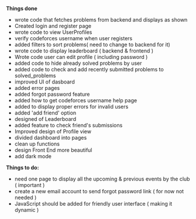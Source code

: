 **Things done**

- wrote code that fetches problems from backend and displays as shown
- Created login and register page 
- wrote code to view UserProfiles
- verify codeforces username when user registers
- added filters to sort problems( need to change to backend for it)
- wrote code to display leaderboard ( backend & frontend )
- Wrote code user can edit profile ( including password )
- added code to hide already solved problems by user
- added code to check and add recently submitted problems to solved_problems
- improved UI of dasboard
- added error pages
- added forgot password feature
- added how to get codeforces username help page
- added to display proper errors for invalid users
- added  'add friend' option
- designed of Leaderboard
- added feature to check friend's submissions
- Improved design of Profile view
- divided dashboard into pages
- clean up functions
- design Front End more beautiful
- add dark mode


**Things to do:**

- need one page to display all the upcoming & previous events by the club ( important )
- create a new email account to send forgot password link ( for now not needed )
- JavaScript should be added for friendly user interface ( making it dynamic )
